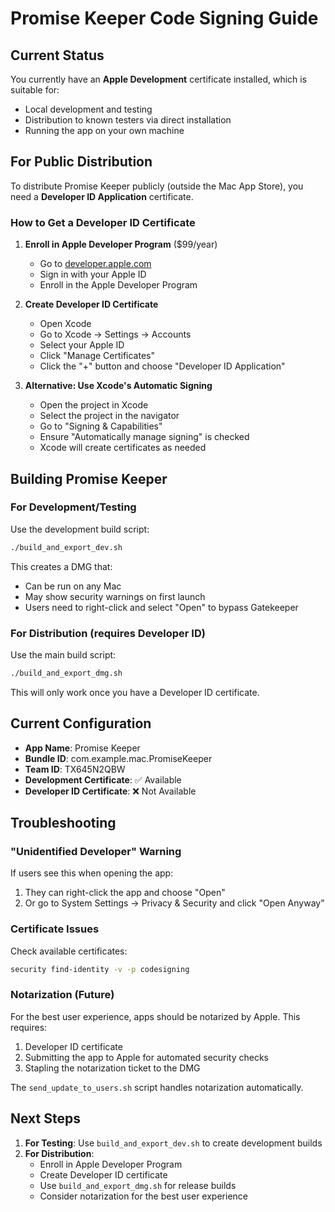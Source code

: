 # Promise Keeper Code Signing Guide

## Current Status

You currently have an **Apple Development** certificate installed, which is suitable for:
- Local development and testing
- Distribution to known testers via direct installation
- Running the app on your own machine

## For Public Distribution

To distribute Promise Keeper publicly (outside the Mac App Store), you need a **Developer ID Application** certificate.

### How to Get a Developer ID Certificate

1. **Enroll in Apple Developer Program** ($99/year)
   - Go to [developer.apple.com](https://developer.apple.com)
   - Sign in with your Apple ID
   - Enroll in the Apple Developer Program

2. **Create Developer ID Certificate**
   - Open Xcode
   - Go to Xcode → Settings → Accounts
   - Select your Apple ID
   - Click "Manage Certificates"
   - Click the "+" button and choose "Developer ID Application"

3. **Alternative: Use Xcode's Automatic Signing**
   - Open the project in Xcode
   - Select the project in the navigator
   - Go to "Signing & Capabilities"
   - Ensure "Automatically manage signing" is checked
   - Xcode will create certificates as needed

## Building Promise Keeper

### For Development/Testing

Use the development build script:
```bash
./build_and_export_dev.sh
```

This creates a DMG that:
- Can be run on any Mac
- May show security warnings on first launch
- Users need to right-click and select "Open" to bypass Gatekeeper

### For Distribution (requires Developer ID)

Use the main build script:
```bash
./build_and_export_dmg.sh
```

This will only work once you have a Developer ID certificate.

## Current Configuration

- **App Name**: Promise Keeper
- **Bundle ID**: com.example.mac.PromiseKeeper
- **Team ID**: TX645N2QBW
- **Development Certificate**: ✅ Available
- **Developer ID Certificate**: ❌ Not Available

## Troubleshooting

### "Unidentified Developer" Warning

If users see this when opening the app:
1. They can right-click the app and choose "Open"
2. Or go to System Settings → Privacy & Security and click "Open Anyway"

### Certificate Issues

Check available certificates:
```bash
security find-identity -v -p codesigning
```

### Notarization (Future)

For the best user experience, apps should be notarized by Apple. This requires:
1. Developer ID certificate
2. Submitting the app to Apple for automated security checks
3. Stapling the notarization ticket to the DMG

The `send_update_to_users.sh` script handles notarization automatically.

## Next Steps

1. **For Testing**: Use `build_and_export_dev.sh` to create development builds
2. **For Distribution**: 
   - Enroll in Apple Developer Program
   - Create Developer ID certificate
   - Use `build_and_export_dmg.sh` for release builds
   - Consider notarization for the best user experience